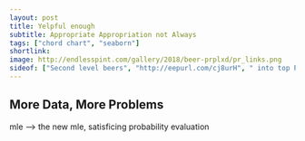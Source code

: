 ```yaml
---
layout: post
title: Yelpful enough
subtitle: Appropriate Appropriation not Always 
tags: ["chord chart", "seaborn"]
shortlink: 
image: http://endlesspint.com/gallery/2018/beer-prplxd/pr_links.png
sideof: ["Second level beers", "http://eepurl.com/cj8urH", " into top PR style (grandparent sytles)."]
---
```


## More Data, More Problems

mle --> the new mle, satisficing probability evaluation

